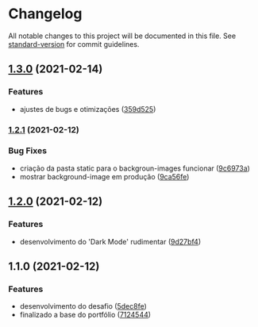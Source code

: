 # Changelog

All notable changes to this project will be documented in this file. See [standard-version](https://github.com/conventional-changelog/standard-version) for commit guidelines.

## [1.3.0](https://github.com/gspadilha/Guilherme_Padilha_JAMStackAlura/compare/v1.2.1...v1.3.0) (2021-02-14)


### Features

* ajustes de bugs e otimizações ([359d525](https://github.com/gspadilha/Guilherme_Padilha_JAMStackAlura/commit/359d52596e93ae5a2cd25510833ea51b8c3bf62a))

### [1.2.1](https://github.com/gspadilha/Guilherme_Padilha_JAMStackAlura/compare/v1.2.0...v1.2.1) (2021-02-12)


### Bug Fixes

* criação da pasta static para o backgroun-images funcionar ([9c6973a](https://github.com/gspadilha/Guilherme_Padilha_JAMStackAlura/commit/9c6973a7f39bf22cefa64c605b43a42bb18cb2c8))
* mostrar background-image em produção ([9ca56fe](https://github.com/gspadilha/Guilherme_Padilha_JAMStackAlura/commit/9ca56fe020e446036c7bec62730989ded0f37863))

## [1.2.0](https://github.com/gspadilha/Guilherme_Padilha_JAMStackAlura/compare/v1.1.0...v1.2.0) (2021-02-12)


### Features

* desenvolvimento do 'Dark Mode' rudimentar ([9d27bf4](https://github.com/gspadilha/Guilherme_Padilha_JAMStackAlura/commit/9d27bf4b452e602857a787bc088b44caf4c4a135))

## 1.1.0 (2021-02-12)


### Features

* desenvolvimento do desafio ([5dec8fe](https://github.com/gspadilha/Guilherme_Padilha_JAMStackAlura/commit/5dec8fe4171edc70c1f9772158a2e0b4767b7d2b))
* finalizado a base do portfólio ([7124544](https://github.com/gspadilha/Guilherme_Padilha_JAMStackAlura/commit/7124544426d1c83060b0fa3b3335f809ecd22c73))
